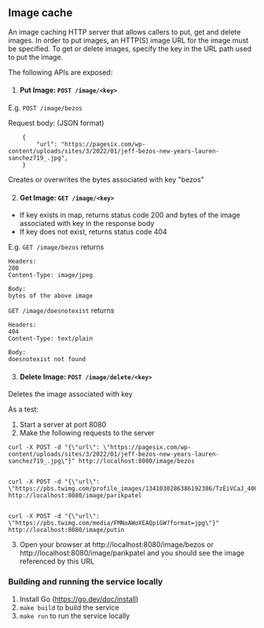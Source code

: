 ## Image cache

An image caching HTTP server that allows callers to put, get and delete images. In order to put images, an HTTP(S) image
URL for the image must be specified. To get or delete images, specify the key in the URL path used to put the image.

The following APIs are exposed:

1. #### Put Image: `POST /image/<key>`

E.g. `POST /image/bezos`

Request body: (JSON format)
```
    {
        "url": "https://pagesix.com/wp-content/uploads/sites/3/2022/01/jeff-bezos-new-years-lauren-sanchez719_.jpg",
    }
 ```
   Creates or overwrites the bytes associated with key "bezos"


2. #### Get Image: `GET /image/<key>`
* If key exists in map, returns status code 200 and bytes of the image associated with key in the response body 
* If key does not exist, returns status code 404

E.g. `GET /image/bezos` returns

```
Headers:
200
Content-Type: image/jpeg

Body:
bytes of the above image
```

`GET /image/doesnotexist` returns

```
Headers:
404
Content-Type: text/plain

Body:
doesnotexist not found
```

3. #### Delete Image: `POST /image/delete/<key>`
Deletes the image associated with key

As a test:
1. Start a server at port 8080
2. Make the following requests to the server
```
curl -X POST -d "{\"url\": \"https://pagesix.com/wp-content/uploads/sites/3/2022/01/jeff-bezos-new-years-lauren-sanchez719_.jpg\"}" http://localhost:8080/image/bezos


curl -X POST -d "{\"url\": \"https://pbs.twimg.com/profile_images/1341030286386192386/TzEiVCaJ_400x400.jpg\"}" http://localhost:8080/image/parikpatel


curl -X POST -d "{\"url\": \"https://pbs.twimg.com/media/FMNoAWoXEAQpiGW?format=jpg\"}" http://localhost:8080/image/putin
```
3. Open your browser at http://localhost:8080/image/bezos or http://localhost:8080/image/parikpatel and you should see the image referenced by this URL

### Building and running the service locally
1. Install Go (https://go.dev/doc/install)
2. `make build` to build the service
3. `make run` to run the service locally
